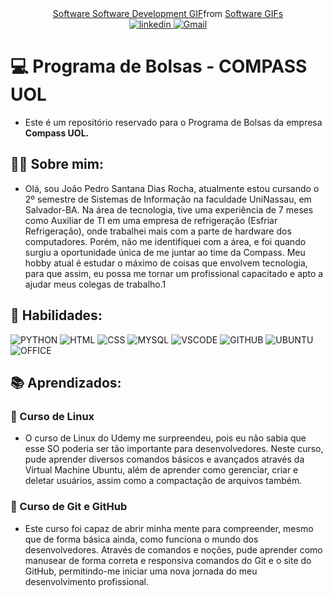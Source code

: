 <div align="center">
        <div class="tenor-gif-embed" data-postid="24712790" data-share-method="host" data-aspect-ratio="1.33333" data-width="100%"><a href="https://tenor.com/view/software-software-development-gif-24712790">Software Software Development GIF</a>from <a href="https://tenor.com/search/software-gifs">Software GIFs</a></div> <script type="text/javascript" async src="https://tenor.com/embed.js"></script>
        <a href="https://www.linkedin.com/in/joão-pedro-rocha-44b0942a0/">
            <img src="https://img.shields.io/badge/LinkedIn-0077B5?style=for-the-badge&logo=linkedin&logoColor=white" alt="linkedin">
        </a>
        <a href="mailto:jpsdrocha14@gmail.com">
            <img src="https://img.shields.io/badge/Gmail-D14836?style=for-the-badge&logo=gmail&logoColor=white" alt="Gmail">
        </a>
    </div>



# :computer: Programa de Bolsas - COMPASS UOL 
* Este é um repositório reservado para o Programa de Bolsas da empresa **Compass UOL.**

## 👨‍💻 Sobre mim:
* Olá, sou João Pedro Santana Dias Rocha, atualmente estou cursando o 2º semestre de Sistemas de Informação na faculdade UniNassau, em Salvador-BA. 
Na área de tecnologia, tive uma experiência de 7 meses como Auxiliar de TI em uma empresa de refrigeração (Esfriar Refrigeração), onde trabalhei mais com a parte de hardware dos computadores. Porém, não me identifiquei com a área, e foi quando surgiu a oportunidade única de me juntar ao time da Compass.
Meu hobby atual é estudar o máximo de coisas que envolvem tecnologia, para que assim, eu possa me tornar um profissional capacitado e apto a ajudar meus colegas de trabalho.1

## :dart: Habilidades:
![PYTHON](https://img.shields.io/badge/Python-FFD43B?style=for-the-badge&logo=python&logoColor=blue) ![HTML](https://img.shields.io/badge/HTML5-E34F26?style=for-the-badge&logo=html5&logoColor=white) ![CSS](https://img.shields.io/badge/CSS3-1572B6?style=for-the-badge&logo=css3&logoColor=white)  ![MYSQL](https://img.shields.io/badge/MySQL-005C84?style=for-the-badge&logo=mysql&logoColor=white) ![VSCODE](https://img.shields.io/badge/VSCode-0078D4?style=for-the-badge&logo=visual%20studio%20code&logoColor=white) ![GITHUB](https://img.shields.io/badge/GitHub-100000?style=for-the-badge&logo=github&logoColor=white) ![UBUNTU](https://img.shields.io/badge/Ubuntu-E95420?style=for-the-badge&logo=ubuntu&logoColor=white) ![OFFICE](https://img.shields.io/badge/Microsoft_Office-D83B01style=for-the-badge&logo=microsoft-office&logoColor=white) 


## :books: Aprendizados:

### 📝 Curso de Linux 
* O curso de Linux do Udemy me surpreendeu, pois eu não sabia que esse SO poderia ser tão importante para desenvolvedores. Neste curso, pude aprender diversos comandos básicos e avançados através da Virtual Machine Ubuntu, além de aprender como gerenciar, criar e deletar usuários, assim como a compactação de arquivos também.

### 📝 Curso de Git e GitHub
* Este curso foi capaz de abrir minha mente para compreender, mesmo que de forma básica ainda, como funciona o mundo dos desenvolvedores. Através de comandos e noções, pude aprender como manusear de forma correta e responsiva comandos do Git e o site do GitHub, permitindo-me iniciar uma nova jornada do meu desenvolvimento profissional.